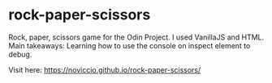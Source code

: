 # rock-paper-scissors
Rock, paper, scissors game for the Odin Project. I used VanillaJS and HTML. Main takeaways: Learning how to use the console on inspect element to debug. 

Visit here: https://noviccio.github.io/rock-paper-scissors/
